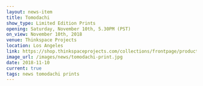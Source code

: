 ```yaml
---
layout: news-item
title: Tomodachi
show_type: Limited Edition Prints
opening: Saturday, November 10th, 5.30PM (PST)
on_view: November 10th, 2018
venue: Thinkspace Projects
location: Los Angeles
link: https://shop.thinkspaceprojects.com/collections/frontpage/products/jolene-lai-tomadachi-print
image_url: /images/news/tomodachi-print.jpg
date: 2018-11-10 
current: true
tags: news tomodachi prints
---
```

